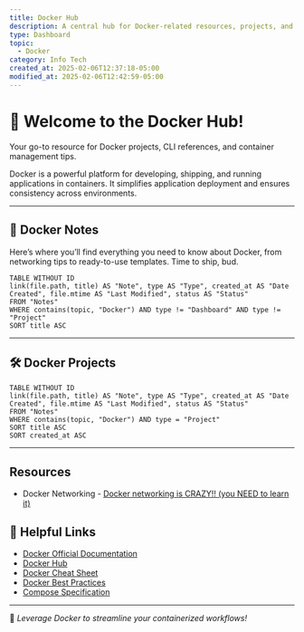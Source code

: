 ```yaml
---
title: Docker Hub
description: A central hub for Docker-related resources, projects, and guides.
type: Dashboard
topic:
  - Docker
category: Info Tech
created_at: 2025-02-06T12:37:18-05:00
modified_at: 2025-02-06T12:42:59-05:00
---
```

# 🐳 **Welcome to the Docker Hub!**
Your go-to resource for Docker projects, CLI references, and container management tips.

Docker is a powerful platform for developing, shipping, and running applications in containers. It simplifies application deployment and ensures consistency across environments.

---

## 📂 Docker Notes
Here’s where you’ll find everything you need to know about Docker, from networking tips to ready-to-use templates. Time to ship, bud.

```dataview  
TABLE WITHOUT ID
link(file.path, title) AS "Note", type AS "Type", created_at AS "Date Created", file.mtime AS "Last Modified", status AS "Status"
FROM "Notes"
WHERE contains(topic, "Docker") AND type != "Dashboard" AND type != "Project"
SORT title ASC
```
---

## 🛠 Docker Projects
```dataview  
TABLE WITHOUT ID
link(file.path, title) AS "Note", type AS "Type", created_at AS "Date Created", file.mtime AS "Last Modified", status AS "Status"
FROM "Notes"
WHERE contains(topic, "Docker") AND type = "Project"
SORT title ASC
SORT created_at ASC
```
---
## Resources
- Docker Networking - [Docker networking is CRAZY!! (you NEED to learn it)](https://www.youtube.com/watch?v=bKFMS5C4CG0)
## **🔗 Helpful Links**
- [Docker Official Documentation](https://docs.docker.com/)
- [Docker Hub](https://hub.docker.com/)
- [Docker Cheat Sheet](https://dockerlabs.collabnix.com/docker/cheatsheet/)
- [Docker Best Practices](https://docs.docker.com/develop/dev-best-practices/)
- [Compose Specification](https://compose-spec.io/)

---

🎉 *Leverage Docker to streamline your containerized workflows!*


